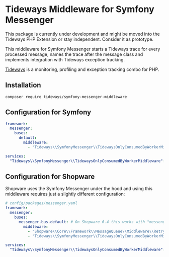 # Tideways Middleware for Symfony Messenger

This package is currently under development and might be moved into the
Tideways PHP Extension or stay independent. Consider it as prototype.

This middleware for Symfony Messenger starts a Tideways trace for every
processed message, names the trace after the message class and implements
integration with Tideways exception tracking.

[Tideways](https://tideways.com) is a monitoring, profiling and exception tracking combo for PHP.

## Installation

```
composer require tideways/symfony-messenger-middleware
```

## Configuration for Symfony

```yaml
framework:
  messenger:
    buses:
      default:
        middleware:
          - "Tideways\\SymfonyMessenger\\TidewaysOnlyConsumedByWorkerMiddleware"

services:
  "Tideways\\SymfonyMessenger\\TidewaysOnlyConsumedByWorkerMiddleware": ~
```

## Configuration for Shopware

Shopware uses the Symfony Messenger under the hood and using this middleware
requires just a slightly different configuration:

```yaml
# config/packages/messenger.yaml
framework:
  messenger:
    buses:
      messenger.bus.default: # On Shopware 6.4 this works with "messenger.bus.shopware" instead.
        middleware:
          - "Shopware\\Core\\Framework\\MessageQueue\\Middleware\\RetryMiddleware"
          - "Tideways\\SymfonyMessenger\\TidewaysOnlyConsumedByWorkerMiddleware"

services:
  "Tideways\\SymfonyMessenger\\TidewaysOnlyConsumedByWorkerMiddleware": ~
```
